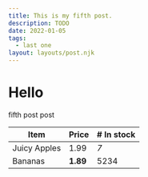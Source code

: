 ```yaml
---
title: This is my fifth post.
description: TODO
date: 2022-01-05
tags:
  - last one
layout: layouts/post.njk
---
```


# Hello

fifth post post

| Item         | Price     | # In stock |
|--------------|-----------|------------|
| Juicy Apples | 1.99      | *7*        |
| Bananas      | **1.89**  | 5234       |
